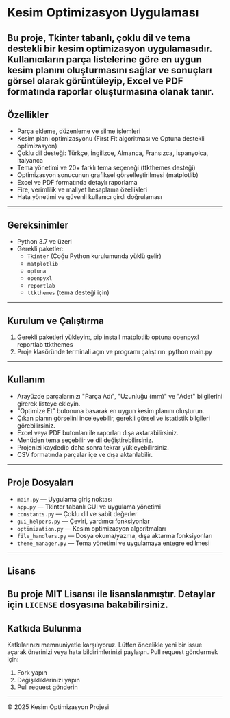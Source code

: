 # Kesim Optimizasyon Uygulaması
Bu proje, Tkinter tabanlı, çoklu dil ve tema destekli bir kesim optimizasyon uygulamasıdır.  
Kullanıcıların parça listelerine göre en uygun kesim planını oluşturmasını sağlar ve sonuçları görsel olarak görüntüleyip, Excel ve PDF formatında raporlar oluşturmasına olanak tanır.
---
## Özellikler
- Parça ekleme, düzenleme ve silme işlemleri  
- Kesim planı optimizasyonu (First Fit algoritması ve Optuna destekli optimizasyon)  
- Çoklu dil desteği: Türkçe, İngilizce, Almanca, Fransızca, İspanyolca, İtalyanca  
- Tema yönetimi ve 20+ farklı tema seçeneği (ttkthemes desteği)  
- Optimizasyon sonucunun grafiksel görselleştirilmesi (matplotlib)  
- Excel ve PDF formatında detaylı raporlama  
- Fire, verimlilik ve maliyet hesaplama özellikleri  
- Hata yönetimi ve güvenli kullanıcı girdi doğrulaması  
---
## Gereksinimler
- Python 3.7 ve üzeri  
- Gerekli paketler:
  - `Tkinter` (Çoğu Python kurulumunda yüklü gelir)  
  - `matplotlib`  
  - `optuna`  
  - `openpyxl`  
  - `reportlab`  
  - `ttkthemes` (tema desteği için)  
---
## Kurulum ve Çalıştırma
1. Gerekli paketleri yükleyin:,
    pip install matplotlib optuna openpyxl reportlab ttkthemes
2. Proje klasöründe terminali açın ve programı çalıştırın:
    python main.py
---
## Kullanım
- Arayüzde parçalarınızı "Parça Adı", "Uzunluğu (mm)" ve "Adet" bilgilerini girerek listeye ekleyin.  
- "Optimize Et" butonuna basarak en uygun kesim planını oluşturun.  
- Çıkan planın görselini inceleyebilir, gerekli görsel ve istatistik bilgileri görebilirsiniz.  
- Excel veya PDF butonları ile raporları dışa aktarabilirsiniz.  
- Menüden tema seçebilir ve dil değiştirebilirsiniz.  
- Projenizi kaydedip daha sonra tekrar yükleyebilirsiniz.  
- CSV formatında parçalar içe ve dışa aktarılabilir.
---
## Proje Dosyaları
- `main.py` — Uygulama giriş noktası  
- `app.py` — Tkinter tabanlı GUI ve uygulama yönetimi  
- `constants.py` — Çoklu dil ve sabit değerler  
- `gui_helpers.py` — Çeviri, yardımcı fonksiyonlar  
- `optimization.py` — Kesim optimizasyon algoritmaları  
- `file_handlers.py` — Dosya okuma/yazma, dışa aktarma fonksiyonları  
- `theme_manager.py` — Tema yönetimi ve uygulamaya entegre edilmesi
---
## Lisans
Bu proje MIT Lisansı ile lisanslanmıştır. Detaylar için `LICENSE` dosyasına bakabilirsiniz.
---
## Katkıda Bulunma
Katkılarınızı memnuniyetle karşılıyoruz. Lütfen öncelikle yeni bir issue açarak önerinizi veya hata bildirimlerinizi paylaşın. Pull request göndermek için:
1. Fork yapın  
2. Değişikliklerinizi yapın  
3. Pull request gönderin  
---
© 2025 Kesim Optimizasyon Projesi  
   

